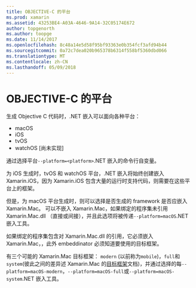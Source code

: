 ```yaml
---
title: OBJECTIVE-C 的平台
ms.prod: xamarin
ms.assetid: 43253BE4-A03A-4646-9A14-32C05174E672
author: topgenorth
ms.author: toopge
ms.date: 11/14/2017
ms.openlocfilehash: 8c48a14e5d58f95bf93363e0b354fcf3afd94b44
ms.sourcegitcommit: 0a72c7dea020b965378b6314f558bf5360dbd066
ms.translationtype: MT
ms.contentlocale: zh-CN
ms.lasthandoff: 05/09/2018
---
```

# <a name="objective-c-platforms"></a>OBJECTIVE-C 的平台

生成 Objective C 代码时，.NET 嵌入可以面向各种平台：

* macOS
* iOS
* tvOS
* watchOS [尚未实现]

通过选择平台`--platform=<platform>`.NET 嵌入的命令行自变量。

为 iOS 生成时，tvOS 和 watchOS 平台，.NET 嵌入将始终创建嵌入 Xamarin.iOS，因为 Xamarin.iOS 包含大量的运行时支持代码，则需要在这些平台上的框架。

但是，为 macOS 平台生成时，则可以选择是否生成的 framework 是否应嵌入 Xamarin.Mac。 可以不嵌入 Xamarin.Mac，如果绑定的程序集未引用 Xamarin.Mac.dll （直接或间接），并且此选项将被传递`--platform=macOS`.NET 嵌入工具。

如果绑定的程序集包含对 Xamarin.Mac.dll 的引用，它必须嵌入 Xamarin.Mac，，此外 embeddinator 必须知道要使用的目标框架。

有三个可能的 Xamarin.Mac 目标框架： `modern` (以前称为`mobile`)，`full`和`system`(彼此之间的差异述 Xamarin.Mac 的[目标框架][ 1]文档)，并通过选择的每`--platform=macOS-modern`，`--platform=macOS-full`或`--platform=macOS-system`.NET 嵌入工具。

[1]: ~/mac/platform/target-framework.md

